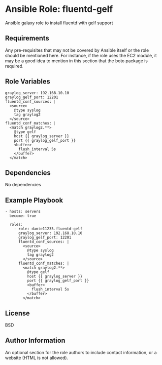 Ansible Role: fluentd-gelf
=========

Ansible galaxy role to install fluentd with gelf support

Requirements
------------

Any pre-requisites that may not be covered by Ansible itself or the role should be mentioned here. For instance, if the role uses the EC2 module, it may be a good idea to mention in this section that the boto package is required.

Role Variables
--------------

```
graylog_server: 192.168.10.10
graylog_gelf_port: 12201
fluentd_conf_sources: |
  <source>
    @type syslog
    tag graylog2
  </source>
fluentd_conf_matches: |
  <match graylog2.**>
    @type gelf
    host {{ graylog_server }}
    port {{ graylog_gelf_port }}
    <buffer>
      flush_interval 5s
    </buffer>
  </match>

```
Dependencies
------------

No dependencies

Example Playbook
----------------
```
- hosts: servers
  become: true

  roles:
    - role: dante11235.fluentd-gelf
      graylog_server: 192.168.10.10
      graylog_gelf_port: 12201
      fluentd_conf_sources: |
        <source>
          @type syslog
          tag graylog2
        </source>
      fluentd_conf_matches: |
        <match graylog2.**>
          @type gelf
          host {{ graylog_server }}
          port {{ graylog_gelf_port }}
          <buffer>
            flush_interval 5s
          </buffer>
        </match>
```
License
-------

BSD

Author Information
------------------

An optional section for the role authors to include contact information, or a website (HTML is not allowed).
